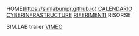HOME(https://simlabunipr.github.io) [CALENDARIO](https://simlabunipr.github.io/calendario.html)  [CYBERINFRASTRUCTURE](https://simlabunipr.github.io/hubzero.html) [RIFERIMENTI](https://simlabunipr.github.io/riferimenti.html) RISORSE

SIM.LAB trailer [VIMEO](https://vimeo.com/265181913)
